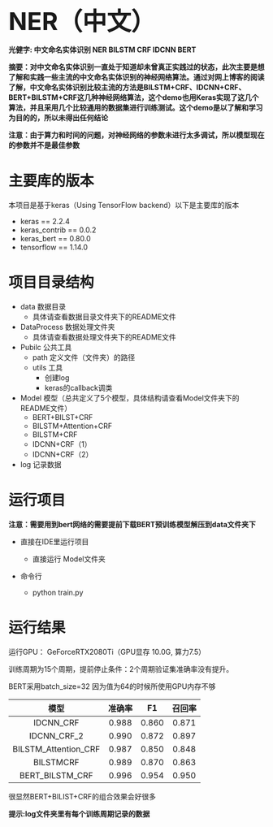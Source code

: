 <font size=10>**NER（中文）**</font>

**光健字: 中文命名实体识别 NER  BILSTM CRF IDCNN BERT**



**摘要：对中文命名实体识别一直处于知道却未曾真正实践过的状态，此次主要是想了解和实践一些主流的中文命名实体识别的神经网络算法。通过对网上博客的阅读了解，中文命名实体识别比较主流的方法是BILSTM+CRF、IDCNN+CRF、BERT+BILSTM+CRF这几种神经网络算法，这个demo也用Keras实现了这几个算法，并且采用几个比较通用的数据集进行训练测试。这个demo是以了解和学习为目的的，所以未得出任何结论**



**注意：由于算力和时间的问题，对神经网络的参数未进行太多调试，所以模型现在的参数并不是最佳参数**



# 主要库的版本

本项目是基于keras（Using TensorFlow backend）以下是主要库的版本

- keras == 2.2.4
- keras_contrib == 0.0.2
- keras_bert == 0.80.0
- tensorflow == 1.14.0



# 项目目录结构

- data 数据目录
  - 具体请查看数据目录文件夹下的README文件
- DataProcess 数据处理文件夹
  - 具体请查看数据处理文件夹下的README文件
- Pubilc 公共工具
  - path 定义文件（文件夹）的路径
  - utils 工具
    - 创建log
    - keras的callback调类
- Model 模型（总共定义了5个模型，具体结构请查看Model文件夹下的README文件）
  - BERT+BILST+CRF
  - BILSTM+Attention+CRF
  - BILSTM+CRF
  - IDCNN+CRF（1）
  - IDCNN+CRF（2）
- log 记录数据

# 运行项目

**注意：需要用到bert网络的需要提前下载BERT预训练模型解压到data文件夹下**



- 直接在IDE里运行项目
  - 直接运行 Model文件夹

- 命令行
  - python train.py



# 运行结果



运行GPU： GeForceRTX2080Ti（GPU显存 10.0G, 算力7.5）



训练周期为15个周期，提前停止条件：2个周期验证集准确率没有提升。

BERT采用batch_size=32 因为值为64的时候所使用GPU内存不够

 

|         模型         | 准确率 |  F1   | 召回率 |
| :------------------: | :----: | :---: | :----: |
|      IDCNN_CRF       | 0.988  | 0.860 | 0.871  |
|     IDCNN_CRF_2      | 0.990  | 0.872 | 0.897  |
| BILSTM_Attention_CRF | 0.987  | 0.850 | 0.848  |
|      BILSTMCRF       | 0.989  | 0.870 | 0.863  |
|   BERT_BILSTM_CRF    | 0.996  | 0.954 | 0.950  |



很显然BERT+BILIST+CRF的组合效果会好很多



**提示:log文件夹里有每个训练周期记录的数据**



